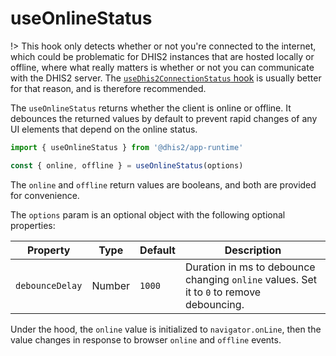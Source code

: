 # useOnlineStatus

!> This hook only detects whether or not you're connected to the internet, which could be problematic for DHIS2 instances that are hosted locally or offline, where what really matters is whether or not you can communicate with the DHIS2 server. The [`useDhis2ConnectionStatus` hook](./useDhis2ConnectionStatus.md) is usually better for that reason, and is therefore recommended.

The `useOnlineStatus` returns whether the client is online or offline. It debounces the returned values by default to prevent rapid changes of any UI elements that depend on the online status.

```jsx
import { useOnlineStatus } from '@dhis2/app-runtime'

const { online, offline } = useOnlineStatus(options)
```

The `online` and `offline` return values are booleans, and both are provided for convenience.

The `options` param is an optional object with the following optional properties:

| Property        | Type   | Default | Description                                                                              |
| --------------- | ------ | ------- | ---------------------------------------------------------------------------------------- |
| `debounceDelay` | Number | `1000`  | Duration in ms to debounce changing `online` values. Set it to `0` to remove debouncing. |

Under the hood, the `online` value is initialized to `navigator.onLine`, then the value changes in response to browser `online` and `offline` events.
